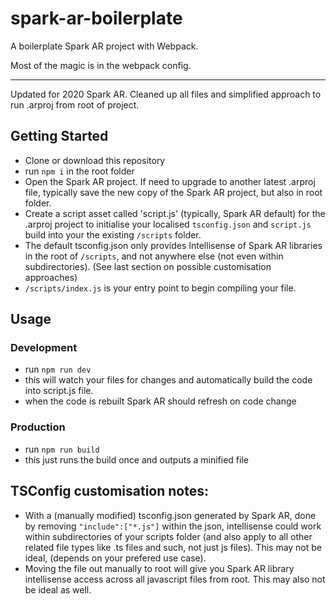 # spark-ar-boilerplate
A boilerplate Spark AR project with Webpack.

Most of the magic is in the webpack config.

----

Updated for 2020 Spark AR. Cleaned up all files and simplified approach to run .arproj from root of project.

## Getting Started

- Clone or download this repository
- run `npm i` in the root folder
- Open the Spark AR project. If need to upgrade to another latest .arproj file, typically save the new copy of the Spark AR project, but also in root folder.
- Create a script asset called 'script.js' (typically, Spark AR default) for the .arproj project to initialise your localised `tsconfig.json` and `script.js` build into your the existing `/scripts` folder.
- The default tsconfig.json only provides Intellisense of Spark AR libraries in the root of `/scripts`, and not anywhere else (not even within subdirectories). (See last section on possible customisation approaches)
- `/scripts/index.js` is your entry point to begin compiling your file.

## Usage

### Development
- run `npm run dev`
- this will watch your files for changes and automatically build the code into script.js file.
- when the code is rebuilt Spark AR should refresh on code change

### Production
- run `npm run build`
- this just runs the build once and outputs a minified file

## TSConfig customisation notes:

- With a (manually modified) tsconfig.json generated by Spark AR, done by removing `"include":["*.js"]` within the json, intellisense could work within subdirectories of your scripts folder (and also apply to all other related file types like .ts files and such, not just js files). This may not be ideal, (depends on your prefered use case).
- Moving the file out manually to root will give you Spark  AR library intellisense access across all javascript files from root. This may also not be ideal as well.

